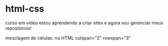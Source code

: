 # html-css

curso em video
estou aprendendo a criar sites e agora vou gerenciar meus repositórois!

mesclagem de células: no HTML
colspan="2" <!--para uma expansão de coluna -->
rowspan="3" <!--para uma expansão de linha-->
